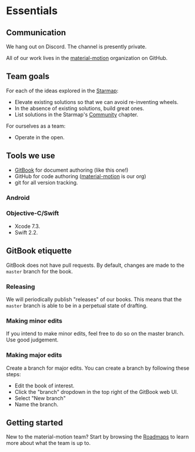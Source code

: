 # Essentials

## Communication

We hang out on Discord. The channel is presently private.

All of our work lives in the [material-motion](https://github.com/material-motion) organization on GitHub.

## Team goals

For each of the ideas explored in the [Starmap](https://material-motion.gitbooks.io/material-motion-starmap/content/):

- Elevate existing solutions so that we can avoid re-inventing wheels.
- In the absence of existing solutions, build great ones.
- List solutions in the Starmap's [Community](https://material-motion.gitbooks.io/material-motion-starmap/content/community/) chapter.

For ourselves as a team:

- Operate in the open.

## Tools we use

- [GitBook](https://www.gitbook.com/) for document authoring (like this one!)
- GitHub for code authoring ([material-motion](https://github.com/material-motion) is our org)
- git for all version tracking.

### Android

### Objective-C/Swift

- Xcode 7.3.
- Swift 2.2.

## GitBook etiquette

GitBook does not have pull requests. By default, changes are made to the `master` branch for the book.

### Releasing

We will periodically publish "releases" of our books. This means that the `master` branch is able to be in a perpetual state of drafting.

### Making minor edits

If you intend to make minor edits, feel free to do so on the master branch. Use good judgement.

### Making major edits

Create a branch for major edits. You can create a branch by following these steps:

- Edit the book of interest.
- Click the "branch" dropdown in the top right of the GitBook web UI.
- Select "New branch"
- Name the branch.

## Getting started

New to the material-motion team? Start by browsing the [Roadmaps](roadmaps/) to learn more about what the team is up to.
